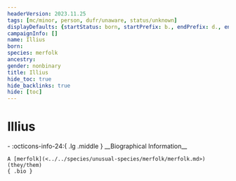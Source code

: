 ```yaml
---
headerVersion: 2023.11.25
tags: [mc/minor, person, dufr/unaware, status/unknown]
displayDefaults: {startStatus: born, startPrefix: b., endPrefix: d., endStatus: died}
campaignInfo: []
name: Illius
born:
species: merfolk
ancestry:
gender: nonbinary
title: Illius
hide_toc: true
hide_backlinks: true
hide: [toc]
---
```

# Illius
<div class="grid cards ext-narrow-margin ext-one-column" markdown>
- :octicons-info-24:{ .lg .middle } __Biographical Information__

    A [merfolk](<../../species/unusual-species/merfolk/merfolk.md>) (they/them)  
    { .bio }

</div>


